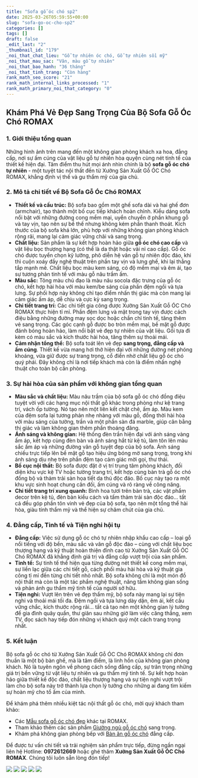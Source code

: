 ```yaml
---
title: "Sofa gỗ óc chó sp2"
date: 2025-03-26T05:59:55+00:00
slug: "sofa-go-oc-cho-sp2"
categories: []
tags: []
draft: false
_edit_last: "2"
_thumbnail_id: "179"
_noi_that_chat_lieu: "Gỗ tự nhiên óc chó, Gỗ tự nhiên sồi mỹ"
_noi_that_mau_sac: "Vân, màu gỗ tự nhiên"
_noi_that_bao_hanh: "36 tháng"
_noi_that_tinh_trang: "Còn hàng"
rank_math_seo_score: "21"
rank_math_internal_links_processed: "1"
rank_math_primary_noi_that_category: "0"
---
```

## Khám Phá Vẻ Đẹp Sang Trọng Của Bộ Sofa Gỗ Óc Chó ROMAX

### 1. Giới thiệu tổng quan

Những hình ảnh trên mang đến một không gian phòng khách xa hoa, đẳng cấp, nơi sự ấm cúng của vật liệu gỗ tự nhiên hòa quyện cùng nét tinh tế của thiết kế hiện đại. Tâm điểm thu hút mọi ánh nhìn chính là bộ **sofa gỗ óc chó tự nhiên** - một tuyệt tác nội thất đến từ Xưởng Sản Xuất Gỗ ÓC Chó ROMAX, khẳng định vị thế và gu thẩm mỹ của gia chủ.

### 2. Mô tả chi tiết về Bộ Sofa Gỗ Óc Chó ROMAX

* **Thiết kế và cấu trúc:** Bộ sofa bao gồm một ghế sofa dài và hai ghế đơn (armchair), tạo thành một bố cục tiếp khách hoàn chỉnh. Kiểu dáng sofa nổi bật với những đường cong mềm mại, uyển chuyển ở phần khung gỗ và tay vịn, tạo nên sự bề thế nhưng không kém phần thanh thoát. Kích thước của bộ sofa khá lớn, phù hợp với những không gian phòng khách rộng rãi, mang lại cảm giác vững chãi và sang trọng.
* **Chất liệu:** Sản phẩm là sự kết hợp hoàn hảo giữa **gỗ óc chó cao cấp** và vật liệu bọc thượng hạng (có thể là da thật hoặc vải nỉ cao cấp). Gỗ óc chó được tuyển chọn kỹ lưỡng, phô diễn hệ vân gỗ tự nhiên độc đáo, khi thì cuộn xoáy đầy nghệ thuật trên phần tay vịn và lưng ghế, khi lại thẳng tắp mạnh mẽ. Chất liệu bọc màu kem sáng, có độ mềm mại và êm ái, tạo sự tương phản tinh tế với màu gỗ nâu trầm ấm.
* **Màu sắc:** Tông màu chủ đạo là màu nâu socola đặc trưng của gỗ óc chó, kết hợp hài hòa với màu kem/be sáng của phần đệm ngồi và tựa lưng. Sự phối hợp này không chỉ tạo điểm nhấn thị giác mà còn mang lại cảm giác ấm áp, dễ chịu và cực kỳ sang trọng.
* **Chi tiết trang trí:** Các chi tiết gia công được Xưởng Sản Xuất Gỗ ÓC Chó ROMAX thực hiện tỉ mỉ. Phần đệm lưng và mặt trong tay vịn được cách điệu bằng những đường may sọc dọc hoặc chần chỉ tinh tế, tăng thêm vẻ sang trọng. Các góc cạnh gỗ được bo tròn mềm mại, bề mặt gỗ được đánh bóng hoàn hảo, làm nổi bật vẻ đẹp tự nhiên của vật liệu. Gối tựa đi kèm có màu sắc và kích thước hài hòa, tăng thêm sự thoải mái.
* **Cảm nhận tổng thể:** Bộ sofa toát lên vẻ đẹp **sang trọng, đẳng cấp và ấm cúng**. Thiết kế vừa mang hơi thở hiện đại với những đường nét phóng khoáng, vừa giữ được sự trang trọng, cổ điển nhờ chất liệu gỗ óc chó quý phái. Đây không chỉ là nơi tiếp khách mà còn là điểm nhấn nghệ thuật cho toàn bộ căn phòng.

### 3. Sự hài hòa của sản phẩm với không gian tổng quan

* **Màu sắc và chất liệu:** Màu nâu trầm của bộ sofa gỗ óc chó đồng điệu tuyệt vời với các hạng mục nội thất gỗ khác trong phòng như kệ trang trí, vách ốp tường. Nó tạo nên một liên kết chặt chẽ, ấm áp. Màu kem của đệm sofa lại tương phản nhẹ nhàng với màu gỗ, đồng thời hài hòa với màu sáng của tường, trần và một phần sàn đá marble, giúp cân bằng thị giác và làm không gian thêm phần thoáng đãng.
* **Ánh sáng và không gian:** Hệ thống đèn trần hiện đại với ánh sáng vàng ấm áp, kết hợp cùng đèn bàn và ánh sáng hắt từ kệ tủ, làm tôn lên màu sắc ấm áp và những đường vân gỗ tuyệt đẹp của bộ sofa. Ánh sáng chiếu trực tiếp lên bề mặt gỗ tạo hiệu ứng bóng mờ sang trọng, trong khi ánh sáng dịu nhẹ trên phần đệm tạo cảm giác mời gọi, thư thái.
* **Bố cục nội thất:** Bộ sofa được đặt ở vị trí trung tâm phòng khách, đối diện khu vực kệ TV hoặc tường trang trí, kết hợp cùng bàn trà gỗ óc chó đồng bộ và thảm trải sàn họa tiết da thú độc đáo. Bố cục này tạo ra một khu vực sinh hoạt chung cân đối, ấm cúng và rõ ràng về công năng.
* **Chi tiết trang trí xung quanh:** Bình hoa tươi trên bàn trà, các vật phẩm decor trên kệ tủ, đèn bàn kiểu cách và tấm thảm trải sàn độc đáo... tất cả đều góp phần tôn vinh vẻ đẹp của bộ sofa, tạo nên một tổng thể hài hòa, giàu tính thẩm mỹ và thể hiện sự chăm chút của gia chủ.

### 4. Đẳng cấp, Tinh tế và Tiện nghi hội tụ

* **Đẳng cấp:** Việc sử dụng gỗ óc chó tự nhiên nhập khẩu cao cấp – loại gỗ nổi tiếng với độ bền, màu sắc và vân gỗ độc đáo – cùng với chất liệu bọc thượng hạng và kỹ thuật hoàn thiện đỉnh cao từ Xưởng Sản Xuất Gỗ ÓC Chó ROMAX đã khẳng định giá trị và đẳng cấp vượt trội của sản phẩm.
* **Tinh tế:** Sự tinh tế thể hiện qua từng đường nét thiết kế cong mềm mại, sự liền lạc giữa các chi tiết gỗ, cách phối màu hài hòa và kỹ thuật gia công tỉ mỉ đến từng chi tiết nhỏ nhất. Bộ sofa không chỉ là một món đồ nội thất mà còn là một tác phẩm nghệ thuật, nâng tầm không gian sống và phản ánh gu thẩm mỹ tinh tế của người sở hữu.
* **Tiện nghi:** Vượt lên trên vẻ đẹp thẩm mỹ, bộ sofa này mang lại sự tiện nghi và thoải mái tối đa. Đệm ngồi và tựa lưng dày dặn, êm ái, kết cấu vững chắc, kích thước rộng rãi... tất cả tạo nên một không gian lý tưởng để gia đình quây quần, thư giãn sau những giờ làm việc căng thẳng, xem TV, đọc sách hay tiếp đón những vị khách quý một cách trang trọng nhất.

### 5. Kết luận

Bộ sofa gỗ óc chó từ Xưởng Sản Xuất Gỗ ÓC Chó ROMAX không chỉ đơn thuần là một bộ bàn ghế, mà là tâm điểm, là linh hồn của không gian phòng khách. Nó là tuyên ngôn về phong cách sống đẳng cấp, sự trân trọng những giá trị bền vững từ vật liệu tự nhiên và gu thẩm mỹ tinh tế. Sự kết hợp hoàn hảo giữa thiết kế độc đáo, chất liệu thượng hạng và sự tiện nghi vượt trội làm cho bộ sofa này trở thành lựa chọn lý tưởng cho những ai đang tìm kiếm sự hoàn mỹ cho tổ ấm của mình.

Để khám phá thêm nhiều kiệt tác nội thất gỗ óc chó, mời quý khách tham khảo:

* Các [Mẫu sofa gỗ óc chó đẹp](https://romax.vn/danh-muc/phong-khach/sofa-go-oc-cho/) khác tại ROMAX.
* Tham khảo thêm các sản phẩm [Giường ngủ gỗ óc chó](https://romax.vn/danh-muc/phong-ngu/giuong-go-oc-cho/) sang trọng.
* Khám phá không gian phòng bếp với [Bàn ăn gỗ óc chó](https://romax.vn/danh-muc/phong-bep/ban-an-go-oc-cho/) đẳng cấp.

Để được tư vấn chi tiết và trải nghiệm sản phẩm trực tiếp, đừng ngần ngại liên hệ Hotline: **0972612669** hoặc ghé thăm **Xưởng Sản Xuất Gỗ ÓC Chó ROMAX**. Chúng tôi luôn sẵn lòng đón tiếp!

[![](https://romax.vn/wp-content/uploads/2025/03/sofa-go-oc-cho-sf2-00-5-1280x914.webp)](https://romax.vn/wp-content/uploads/2025/03/sofa-go-oc-cho-sf2-00-5.webp) [![](https://romax.vn/wp-content/uploads/2025/03/sofa-go-oc-cho-sf2-00-6-1280x1359.webp)](https://romax.vn/wp-content/uploads/2025/03/sofa-go-oc-cho-sf2-00-6.webp) [![](https://romax.vn/wp-content/uploads/2025/03/sofa-go-oc-cho-sf2-00-7-1280x914.webp)](https://romax.vn/wp-content/uploads/2025/03/sofa-go-oc-cho-sf2-00-7.webp) [![](https://romax.vn/wp-content/uploads/2025/03/sofa-go-oc-cho-sf2-00-8-1280x985.webp)](https://romax.vn/wp-content/uploads/2025/03/sofa-go-oc-cho-sf2-00-8.webp) [![](https://romax.vn/wp-content/uploads/2025/03/sofa-go-oc-cho-sf2-00-9-1280x914.webp)](https://romax.vn/wp-content/uploads/2025/03/sofa-go-oc-cho-sf2-00-9.webp)